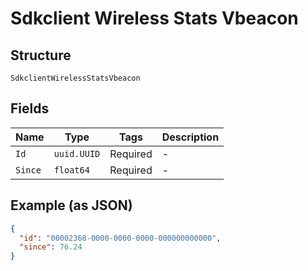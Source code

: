 
# Sdkclient Wireless Stats Vbeacon

## Structure

`SdkclientWirelessStatsVbeacon`

## Fields

| Name | Type | Tags | Description |
|  --- | --- | --- | --- |
| `Id` | `uuid.UUID` | Required | - |
| `Since` | `float64` | Required | - |

## Example (as JSON)

```json
{
  "id": "00002368-0000-0000-0000-000000000000",
  "since": 76.24
}
```

